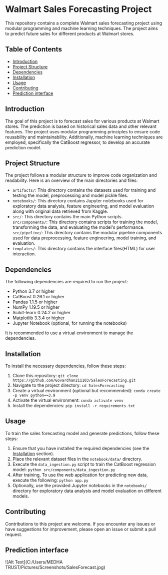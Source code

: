 # Walmart Sales Forecasting Project

This repository contains a complete Walmart sales forecasting project using modular programming and machine learning techniques. The project aims to predict future sales for different products at Walmart stores.

## Table of Contents

- [Introduction](#introduction)
- [Project Structure](#project-structure)
- [Dependencies](#dependencies)
- [Installation](#installation)
- [Usage](#usage)
- [Contributing](#contributing)
- [Prediction interface](#prediction-interface)

## Introduction

The goal of this project is to forecast sales for various products at Walmart stores. The prediction is based on historical sales data and other relevant features. The project uses modular programming principles to ensure code reusability and maintainability. Additionally, machine learning techniques are employed, specifically the CatBoost regressor, to develop an accurate prediction model.

## Project Structure

The project follows a modular structure to improve code organization and readability. Here is an overview of the main directories and files:

- `artifacts/`: This directory contains the datasets used for training and testing the model, preprocessing and model pickle files.
- `notebooks/`: This directory contains Jupyter notebooks used for exploratory data analysis, feature engineering, and model evaluation along with original data retrieved from Kaggle.
- `src/`: This directory contains the main Python scripts.
<br>        `src/components/`: This directory contains scripts for training the model, transforming the data, and evaluating the model's performance.
<br>        `src/pipeline/`: This directory contains the modular pipeline components used for data preprocessing, feature engineering, model training, and evaluation.      
- `templates/`: This directory contains the interface files(HTML) for user interaction.

## Dependencies

The following dependencies are required to run the project:

- Python 3.7 or higher
- CatBoost 0.26.1 or higher
- Pandas 1.1.5 or higher
- NumPy 1.19.5 or higher
- Scikit-learn 0.24.2 or higher
- Matplotlib 3.3.4 or higher
- Jupyter Notebook (optional, for running the notebooks)

It is recommended to use a virtual environment to manage the dependencies.

## Installation

To install the necessary dependencies, follow these steps:

1. Clone this repository: `git clone https://github.com/Govardhan211103/SalesForecasting.git`
2. Navigate to the project directory: `cd SalesForecasting`
3. Create a virtual environment (optional but recommended): `conda create -p venv python==3.9`
4. Activate the virtual environment: `conda activate venv`
5. Install the dependencies: `pip install -r requirements.txt`

## Usage

To train the sales forecasting model and generate predictions, follow these steps:

1. Ensure that you have installed the required dependencies (see the [Installation](#installation) section).
2. Place the relevant dataset files in the `notebook/data/` directory.
3. Execute the `data_ingestion.py` script to train the CatBoost regression model: `python src/components/data_ingestion.py`
4. After training, To use the web application for predicting new data, execute the following: `python app.py`
5. Optionally, use the provided Jupyter notebooks in the `notebooks/` directory for exploratory data analysis and model evaluation on different models.

## Contributing

Contributions to this project are welcome. If you encounter any issues or have suggestions for improvement, please open an issue or submit a pull request. 

## Prediction interface

![Alt Text](C:/Users/MEDHA TRUST/Pictures/Screenshots/SalesForecast.jpg)

